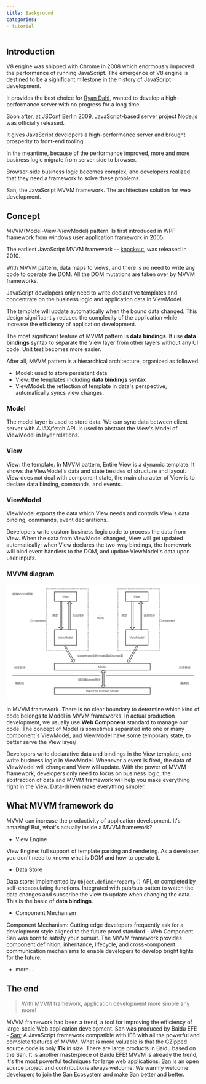 ```yaml
---
title: Background
categories:
- tutorial
---
```


Introduction
-----

V8 engine was shipped with Chrome in 2008 which enormously improved the performance of running JavaScript. The emergence of V8 engine is destined to be a significant milestone in the history of JavaScript development.

It provides the best choice for [Ryan Dahl](http://tinyclouds.org/), wanted to develop a high-performance server with no progress for a long time.

Soon after, at JSConf Berlin 2009, JavaScript-based server project Node.js was officially released.

It gives JavaScript developers a high-performance server and brought prosperity to front-end tooling.

In the meantime, because of the performance improved, more and more business logic migrate from server side to browser.

Browser-side business logic becomes complex, and developers realized that they need a framework to solve these problems.

San, the JavaScript MVVM framework. The architecture solution for web development. 

Concept
-----

MVVM(Model-View-ViewModel) pattern. Is first introduced in WPF framework from windows user application framework in 2005. 

The earliest JavaScript MVVM framework -- [knockout](https://github.com/knockout/knockout), was released in 2010. 

With MVVM pattern, data maps to views, and there is no need to write any code to operate the DOM. All the DOM mutations are taken over by MVVM frameworks. 

JavaScript developers only need to write declarative templates and concentrate on the business logic and application data in ViewModel. 

The template will update automatically when the bound data changed. This design significantly reduces the complexity of the application while increase the efficiency of application development.

The most significant feature of MVVM pattern is **data bindings**. It use **data bindings** syntax to separate the View layer from other layers without any UI code. Unit test becomes more easier.

After all, MVVM pattern is a hierarchical architecture, organized as followed: 

- Model: used to store persistent data
- View: the templates including **data bindings** syntax
- ViewModel: the reflection of template in data's perspective, automatically syncs view changes. 

### Model

The model layer is used to store data. We can sync data between client server with AJAX/fetch API. Is used to abstract the View's Model of ViewModel in layer relations. 

### View

View: the template. In MVVM pattern, Entire View is a dynamic template. It shows the ViewModel's data and state besides of structure and layout. View does not deal with component state, the main character of View is to declare data binding, commands, and events.

### ViewModel

ViewModel exports the data which View needs and controls View's data binding, commands, event declarations. 

Developers write custom business logic code to process the data from View. When the data from ViewModel changed, View will get updated automatically; when View declares the two-way bindings, the framework will bind event handlers to the DOM, and update ViewModel's data upon user inputs.

### MVVM diagram

<img src="https://raw.githubusercontent.com/X-Jray/blog/master/assets/mvvm.png" width="540" alt="前端MVVM">

In MVVM framework. There is no clear boundary to determine which kind of code belongs to Model in MVVM frameworks. In actual production development, we usually use **Web Component** standard to manage our code. The concept of Model is sometimes separated into one or many component's ViewModel, and ViewModel have some temporary state, to better serve the View layer/

Developers write declarative data and bindings in the View template, and write business logic in ViewModel. Whenever a event is fired, the data of ViewModel will change and View will update. With the power of MVVM framework, developers only need to focus on business logic, the abstraction of data and MVVM framework will help you make everything right in the View. Data-driven make everything simpler.

What MVVM framework do
-----
MVVM can increase the productivity of application development. It's amazing! But, what's actually inside a MVVM framework?

- View Engine

View Engine: full support of template parsing and rendering. As a developer, you don't need to known what is DOM and how to operate it.

- Data Store

Data store: implemented by `Object.defineProperty()` API, or completed by self-encapsulating functions. Integrated with pub/sub patten to watch the data changes and subscribe the view to update when changing the data. This is the basic of **data bindings**.

- Component Mechanism

Component Mechanism: Cutting edge developers frequently ask for a development style aligned to the future proof standard - Web Component. San was born to satisfy your pursuit. The MVVM framework provides component definition, inheritance, lifecycle, and cross-component communication mechanisms to enable developers to develop bright lights for the future.

- more...

The end
-----

> With MVVM framework, application development more simple any more!

MVVM framework had been a trend, a tool for improving the efficiency of large-scale Web application development. San was produced by Baidu EFE - [San](https://baidu.github.io/San/); A JavaScript framework compatible with IE8 with all the powerful and complete features of MVVM. What is more valuable is that the GZipped source code is only **11k** in size. There are large products in Baidu based on the San. It is another masterpiece of Baidu EFE! MVVM is already the trend; it's the most powerful techniques for large web applications. [San](https://baidu.github.io/San/) is an open source project and contributions always welcome. We warmly welcome developers to join the San Ecosystem and make San better and better.